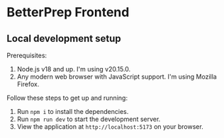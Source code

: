 # BetterPrep Frontend

## Local development setup

Prerequisites:

1. Node.js v18 and up. I'm using v20.15.0.
2. Any modern web browser with JavaScript support. I'm using Mozilla Firefox.

Follow these steps to get up and running:

1. Run `npm i` to install the dependencies.
2. Run `npm run dev` to start the development server.
3. View the application at `http://localhost:5173` on your browser.
